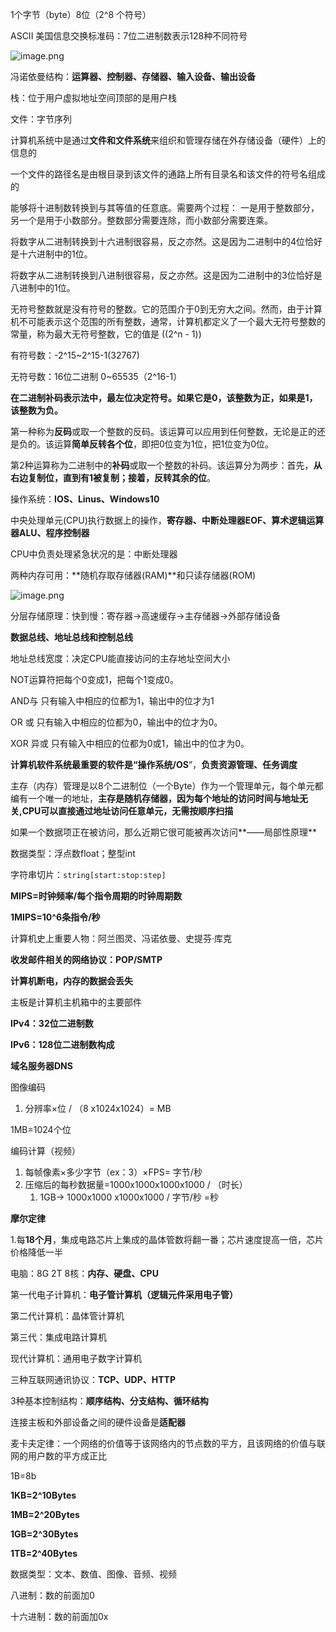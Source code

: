 
1个字节（byte）8位（2^8 个符号）

ASCII 美国信息交换标准码：7位二进制数表示128种不同符号

![image.png](https://prod-files-secure.s3.us-west-2.amazonaws.com/54162896-cf39-4681-9e80-43801acfa492/f6a7e3b7-158a-479d-94f4-77edf52524e7/image.png)

冯诺依曼结构：**运算器、控制器、存储器、输入设备、输出设备**

栈：位于用户虚拟地址空间顶部的是用户栈

文件：字节序列

计算机系统中是通过**文件和文件系统**来组织和管理存储在外存储设备（硬件）上的信息的

一个文件的路径名是由根目录到该文件的通路上所有目录名和该文件的符号名组成的

能够将十进制数转换到与其等值的任意底。需要两个过程：
一是用于整数部分，另一个是用于小数部分。整数部分需要连除，而小数部分需要连乘。

将数字从二进制转换到十六进制很容易，反之亦然。这是因为二进制中的4位恰好是十六进制中的1位。

将数字从二进制转换到八进制很容易，反之亦然。这是因为二进制中的3位恰好是八进制中的1位。

无符号整数就是没有符号的整数。它的范围介于0到无穷大之间。然而，由于计算机不可能表示这个范围的所有整数，通常，计算机都定义了一个最大无符号整数的常量，称为最大无符号整数，它的值是 ((2^n - 1))

有符号数：-2^15~2^15-1(32767)

无符号数：16位二进制 0~65535（2^16-1）

**在二进制补码表示法中，最左位决定符号。如果它是0，该整数为正，如果是1，该整数为负。**

第一种称为**反码**或取一个整数的反码。该运算可以应用到任何整数，无论是正的还是负的。该运算**简单反转各个位**，即把0位变为1位，把1位变为0位。

第2种运算称为二进制中的**补码**或取一个整数的补码。该运算分为两步：首先，**从右边复制位，直到有1被复制；接着，反转其余的位**。

操作系统：**IOS、Linus、Windows10**

中央处理单元(CPU)执行数据上的操作，**寄存器、中断处理器EOF、算术逻辑运算器ALU、程序控制器**

CPU中负责处理紧急状况的是：中断处理器

两种内存可用：**随机存取存储器(RAM)**和只读存储器(ROM)

![image.png](https://prod-files-secure.s3.us-west-2.amazonaws.com/54162896-cf39-4681-9e80-43801acfa492/bf76cd8b-4533-4e31-a58c-25c5beb3568b/image.png)

分层存储原理：快到慢：寄存器→高速缓存→主存储器→外部存储设备

**数据总线、地址总线和控制总线**

地址总线宽度：决定CPU能直接访问的主存地址空间大小

NOT运算符把每个0变成1，把每个1变成0。

AND与 只有输入中相应的位都为1，输出中的位才为1

OR 或 只有输入中相应的位都为0，输出中的位才为0。

XOR 异或 只有输入中相应的位都为0或1，输出中的位才为0。

**计算机软件系统最重要的软件是“操作系统/OS**”，**负责资源管理、任务调度**

主存（内存）管理是以8个二进制位（一个Byte）作为一个管理单元，每个单元都编有一个唯一的地址，**主存是随机存储器，因为每个地址的访问时间与地址无关,CPU可以直接通过地址访问任意单元，无需按顺序扫描**

如果一个数据项正在被访问，那么近期它很可能被再次访问**——局部性原理**

数据类型：浮点数float；整型int

字符串切片：`string[start:stop:step]` 

**MIPS=时钟频率/每个指令周期的时钟周期数**

**1MIPS=10^6条指令/秒**

计算机史上重要人物：阿兰图灵、冯诺依曼、史提芬·库克

**收发邮件相关的网络协议：POP/SMTP**

**计算机断电，内存的数据会丢失**

主板是计算机主机箱中的主要部件

**IPv4：32位二进制数**

**IPv6：128位二进制数构成**

**域名服务器DNS**

图像编码

1. 分辨率×位 / （8 x1024x1024）= MB

1MB=1024个位

编码计算（视频）

1. 每帧像素×多少字节（ex：3）×FPS= 字节/秒
2. 压缩后的每秒数据量=1000x1000x1000x1000 / （时长）
    1. 1GB→ 1000x1000 x1000x1000 / 字节/秒 =秒

**摩尔定律**

1.每**18个月**，集成电路芯片上集成的晶体管数将翻一番；芯片速度提高一倍，芯片价格降低一半

电脑：8G 2T 8核：**内存、硬盘、CPU**

第一代电子计算机：**电子管计算机（逻辑元件采用电子管）**

第二代计算机：晶体管计算机

第三代：集成电路计算机

现代计算机：通用电子数字计算机

三种互联网通讯协议：**TCP、UDP、HTTP**

3种基本控制结构：**顺序结构、分支结构、循环结构**

连接主板和外部设备之间的硬件设备是**适配器**

麦卡夫定律：一个网络的价值等于该网络内的节点数的平方，且该网络的价值与联网的用户数的平方成正比

1B=8b

**1KB=2^10Bytes**

**1MB=2^20Bytes**

**1GB=2^30Bytes**

**1TB=2^40Bytes**

数据类型：文本、数值、图像、音频、视频

八进制：数的前面加0

十六进制：数的前面加0x
